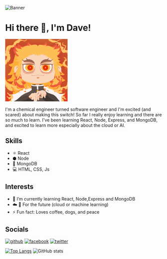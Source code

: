 ![Banner](https://github.com/idvd20/idvd20/blob/main/Banner.gif)

# Hi there 👋, I'm Dave!
<div>
  <img src="https://github.com/idvd20/idvd20/blob/main/RengokuGIF.gif" width="200" />
  <p>I'm a chemical engineer turned software engineer and I'm excited (and scared) about making this switch! So far I really enjoy learning and there are so much to learn. I've been learning React, Node, Express, and MongoDB, and excited to learn more especially about the cloud or AI.</p>
</div>


## Skills
* ⚛   React
* ⬢   Node
* 🌿  MongoDB
* 💻  HTML, CSS, Js

## Interests
- 🌱 I’m currently learning React, Node,Express and MongoDB
- ☁️ 🤖 For the future (cloud or machine learning)
- ⚡ Fun fact: Loves coffee, dogs, and peace 

## Socials
[<img src='https://cdn.jsdelivr.net/npm/simple-icons@3.0.1/icons/github.svg' alt='github' height='40'>](https://github.com/idvd20)  [<img src='https://cdn.jsdelivr.net/npm/simple-icons@3.0.1/icons/facebook.svg' alt='facebook' height='40'>](https://www.facebook.com/fb)  [<img src='https://cdn.jsdelivr.net/npm/simple-icons@3.0.1/icons/twitter.svg' alt='twitter' height='40'>](https://twitter.com/tw)  


[![Top Langs](https://github-readme-stats.vercel.app/api/top-langs/?username=idvd20)](https://github.com/anuraghazra/github-readme-stats)
![GitHub stats](https://github-readme-stats.vercel.app/api?username=idvd20&show_icons=true)  

